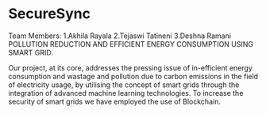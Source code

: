 # SecureSync
 Team Members:
 1.Akhila Rayala
 2.Tejaswi Tatineni
 3.Deshna Ramani
 POLLUTION  REDUCTION  AND EFFICIENT  ENERGY  CONSUMPTION  USING SMART  GRID. 
 
 Our project, at its core, addresses the pressing  issue of in-efficient energy consumption and  wastage and pollution due to carbon emissions in  the field of electricity usage, by utilising the  concept of smart grids through the integration of  advanced machine learning technologies. To  increase the security of smart grids we have  employed the use of Blockchain.
